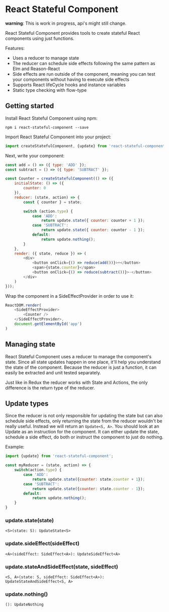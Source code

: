 # React Stateful Component

**warning**: This is work in progress, api's might still change.

React Stateful Component provides tools to create stateful React components using just functions.

Features:
- Uses a reducer to manage state
- The reducer can schedule side effects following the same pattern as Elm and Reason-React
- Side effects are run outside of the component, meaning you can test your components without having to execute side effects
- Supports React lifeCycle hooks and instance variables
- Static type checking with flow-type

## Getting started

Install React Stateful Component using npm:

`npm i react-stateful-component --save`

Import React Stateful Component into your project:

```javascript
import createStatefulComponent, {update} from 'react-stateful-component';
```
Next, write your component:

```javascript
const add = () => ({ type: 'ADD' });
const subtract = () => ({ type: 'SUBTRACT' });

const Counter = createStatefulComponent(() => ({
    initialState: () => ({
        counter: 0
    }),
    reducer: (state, action) => {
        const { counter } = state;

        switch (action.type) {
            case 'ADD':
                return update.state({ counter: counter + 1 });
            case 'SUBTRACT':
                return update.state({ counter: counter - 1 });
            default:
                return update.nothing();
        }
    },
    render: ({ state, reduce }) => (
        <div>
            <button onClick={() => reduce(add())}>+</button>
            <span>{state.counter}</span>
            <button onClick={() => reduce(subtract())}>-</button>
        </div>
    )
}));
```

Wrap the component in a SideEffectProvider in order to use it:

```javascript
ReactDOM.render(
    <SideEffectProvider>
        <Counter />
    </SideEffectProvider>,
    document.getElementById('app')
)
```

## Managing state

React Stateful Component uses a reducer to manage the component's state. Since all state updates
happen in one place, it'll help you understand the state of the component. Because the reducer
is just a function, it can easily be extracted and unit tested separately.

Just like in Redux the reducer works with State and Actions, the only difference is the return type
of the reducer.

## Update types
Since the reducer is not only responsible for updating the state but can also schedule side effects,
only returning the state from the reducer wouldn't be really useful. Instead we will return an
`Update<S, A>`. You should look at an Update as an instruction for the component. It can either update
the state, schedule a side effect, do both or instruct the component to just do nothing.

Example:
```javascript
import {update} from 'react-stateful-component';

const myReducer = (state, action) => {
    switch(action.type) {
        case 'ADD':
            return update.state({counter: state.counter + 1});
        case 'SUBTRACT':
            return update.state({counter: state.counter - 1});
        default:
            return update.nothing();
    }
}
```

### update.state(state)
`<S>(state: S): UpdateState<S>`

### update.sideEffect(sideEffect)
`<A>(sideEffect: SideEffect<A>): UpdateSideEffect<A>`

### update.stateAndSideEffect(state, sideEffect)
`<S, A>(state: S, sideEffect: SideEffect<A>): UpdateStateAndSideEffect<S, A>`

### update.nothing()
`(): UpdateNothing`
